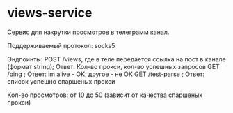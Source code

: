 # views-service
Сервис для накрутки просмотров в телеграмм канал.

Поддерживаемый протокол: socks5

Эндпоинты: POST /views, где в теле передается ссылка на пост в канале (формат string); Ответ: Кол-во прокси, кол-во успешных запросов
           GET /ping ; Ответ: im alive - OK, другое - не ОК
           GET /test-parse ; Ответ: список успешно спаршеных прокси

Кол-во просмотров: от 10 до 50 (зависит от качества спаршеных прокси)

